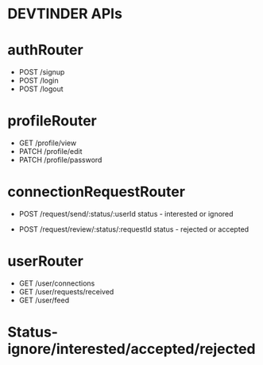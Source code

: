 # DEVTINDER APIs

# authRouter
- POST /signup 
- POST /login
- POST /logout

# profileRouter
- GET /profile/view 
- PATCH /profile/edit
- PATCH /profile/password

# connectionRequestRouter
- POST /request/send/:status/:userId
status - interested or ignored

- POST /request/review/:status/:requestId
status - rejected or accepted

# userRouter
- GET  /user/connections
- GET /user/requests/received
- GET /user/feed


# Status- ignore/interested/accepted/rejected

